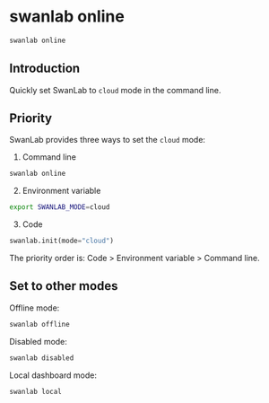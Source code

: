 # swanlab online

```bash
swanlab online
```

## Introduction

Quickly set SwanLab to `cloud` mode in the command line.

## Priority

SwanLab provides three ways to set the `cloud` mode:

1. Command line

```bash
swanlab online
```

2. Environment variable

```bash
export SWANLAB_MODE=cloud
```

3. Code

```python
swanlab.init(mode="cloud")
```

The priority order is: Code > Environment variable > Command line.

## Set to other modes

Offline mode:

```bash
swanlab offline
```

Disabled mode:

```bash
swanlab disabled
```

Local dashboard mode:

```bash
swanlab local
```